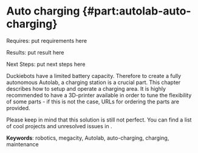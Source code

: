 # Auto charging {#part:autolab-auto-charging}

<div class='requirements' markdown="1">

Requires: put requirements here

Results: put result here

Next Steps: put next steps here
</div>


Duckiebots have a limited battery capacity. Therefore to create a fully autonomous Autolab, a charging station is a crucial part. This chapter describes how to setup and operate a charging area. It is highly recommended to have a 3D-printer available in order to tune the flexibility of some parts - if this is not the case, URLs for ordering the parts are provided.

Please keep in mind that this solution is still not perfect. You can find a list of cool projects and unresolved issues in [](#autocharging-future).

**Keywords**: robotics, megacity, Autolab, auto-charging, charging, maintenance
